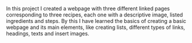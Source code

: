 In this project I created a webpage with three different linked pages corresponding to three recipes,
each one with a descriptive image, listed ingredients and steps. By this I have learned the basics of creating
a basic webpage and its main elements, like creating lists, different types of links, headings, texts and insert images.